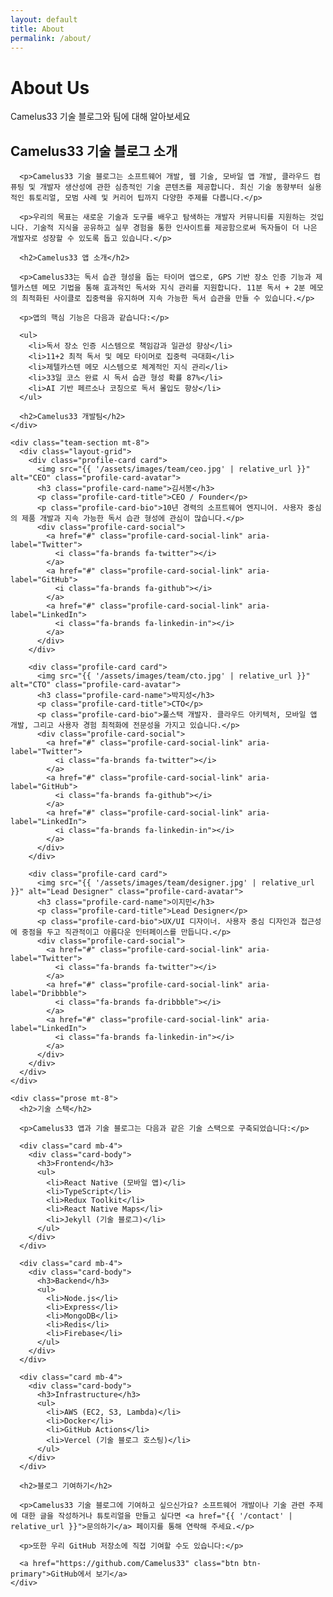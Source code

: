 ```yaml
---
layout: default
title: About
permalink: /about/
---
```


<div class="blog-header">
  <div class="container">
    <h1 class="blog-title">About Us</h1>
    <p class="blog-description">Camelus33 기술 블로그와 팀에 대해 알아보세요</p>
  </div>
</div>

<div class="container">
  <div class="content-container">
    <div class="prose">
      <h2>Camelus33 기술 블로그 소개</h2>
      
      <p>Camelus33 기술 블로그는 소프트웨어 개발, 웹 기술, 모바일 앱 개발, 클라우드 컴퓨팅 및 개발자 생산성에 관한 심층적인 기술 콘텐츠를 제공합니다. 최신 기술 동향부터 실용적인 튜토리얼, 모범 사례 및 커리어 팁까지 다양한 주제를 다룹니다.</p>
      
      <p>우리의 목표는 새로운 기술과 도구를 배우고 탐색하는 개발자 커뮤니티를 지원하는 것입니다. 기술적 지식을 공유하고 실무 경험을 통한 인사이트를 제공함으로써 독자들이 더 나은 개발자로 성장할 수 있도록 돕고 있습니다.</p>
      
      <h2>Camelus33 앱 소개</h2>
      
      <p>Camelus33는 독서 습관 형성을 돕는 타이머 앱으로, GPS 기반 장소 인증 기능과 제텔카스텐 메모 기법을 통해 효과적인 독서와 지식 관리를 지원합니다. 11분 독서 + 2분 메모의 최적화된 사이클로 집중력을 유지하며 지속 가능한 독서 습관을 만들 수 있습니다.</p>
      
      <p>앱의 핵심 기능은 다음과 같습니다:</p>
      
      <ul>
        <li>독서 장소 인증 시스템으로 책임감과 일관성 향상</li>
        <li>11+2 최적 독서 및 메모 타이머로 집중력 극대화</li>
        <li>제텔카스텐 메모 시스템으로 체계적인 지식 관리</li>
        <li>33일 코스 완료 시 독서 습관 형성 확률 87%</li>
        <li>AI 기반 페르소나 코칭으로 독서 몰입도 향상</li>
      </ul>
      
      <h2>Camelus33 개발팀</h2>
    </div>
    
    <div class="team-section mt-8">
      <div class="layout-grid">
        <div class="profile-card card">
          <img src="{{ '/assets/images/team/ceo.jpg' | relative_url }}" alt="CEO" class="profile-card-avatar">
          <h3 class="profile-card-name">김서봉</h3>
          <p class="profile-card-title">CEO / Founder</p>
          <p class="profile-card-bio">10년 경력의 소프트웨어 엔지니어. 사용자 중심의 제품 개발과 지속 가능한 독서 습관 형성에 관심이 많습니다.</p>
          <div class="profile-card-social">
            <a href="#" class="profile-card-social-link" aria-label="Twitter">
              <i class="fa-brands fa-twitter"></i>
            </a>
            <a href="#" class="profile-card-social-link" aria-label="GitHub">
              <i class="fa-brands fa-github"></i>
            </a>
            <a href="#" class="profile-card-social-link" aria-label="LinkedIn">
              <i class="fa-brands fa-linkedin-in"></i>
            </a>
          </div>
        </div>
        
        <div class="profile-card card">
          <img src="{{ '/assets/images/team/cto.jpg' | relative_url }}" alt="CTO" class="profile-card-avatar">
          <h3 class="profile-card-name">박지성</h3>
          <p class="profile-card-title">CTO</p>
          <p class="profile-card-bio">풀스택 개발자. 클라우드 아키텍처, 모바일 앱 개발, 그리고 사용자 경험 최적화에 전문성을 가지고 있습니다.</p>
          <div class="profile-card-social">
            <a href="#" class="profile-card-social-link" aria-label="Twitter">
              <i class="fa-brands fa-twitter"></i>
            </a>
            <a href="#" class="profile-card-social-link" aria-label="GitHub">
              <i class="fa-brands fa-github"></i>
            </a>
            <a href="#" class="profile-card-social-link" aria-label="LinkedIn">
              <i class="fa-brands fa-linkedin-in"></i>
            </a>
          </div>
        </div>
        
        <div class="profile-card card">
          <img src="{{ '/assets/images/team/designer.jpg' | relative_url }}" alt="Lead Designer" class="profile-card-avatar">
          <h3 class="profile-card-name">이지민</h3>
          <p class="profile-card-title">Lead Designer</p>
          <p class="profile-card-bio">UX/UI 디자이너. 사용자 중심 디자인과 접근성에 중점을 두고 직관적이고 아름다운 인터페이스를 만듭니다.</p>
          <div class="profile-card-social">
            <a href="#" class="profile-card-social-link" aria-label="Twitter">
              <i class="fa-brands fa-twitter"></i>
            </a>
            <a href="#" class="profile-card-social-link" aria-label="Dribbble">
              <i class="fa-brands fa-dribbble"></i>
            </a>
            <a href="#" class="profile-card-social-link" aria-label="LinkedIn">
              <i class="fa-brands fa-linkedin-in"></i>
            </a>
          </div>
        </div>
      </div>
    </div>
    
    <div class="prose mt-8">
      <h2>기술 스택</h2>
      
      <p>Camelus33 앱과 기술 블로그는 다음과 같은 기술 스택으로 구축되었습니다:</p>
      
      <div class="card mb-4">
        <div class="card-body">
          <h3>Frontend</h3>
          <ul>
            <li>React Native (모바일 앱)</li>
            <li>TypeScript</li>
            <li>Redux Toolkit</li>
            <li>React Native Maps</li>
            <li>Jekyll (기술 블로그)</li>
          </ul>
        </div>
      </div>
      
      <div class="card mb-4">
        <div class="card-body">
          <h3>Backend</h3>
          <ul>
            <li>Node.js</li>
            <li>Express</li>
            <li>MongoDB</li>
            <li>Redis</li>
            <li>Firebase</li>
          </ul>
        </div>
      </div>
      
      <div class="card mb-4">
        <div class="card-body">
          <h3>Infrastructure</h3>
          <ul>
            <li>AWS (EC2, S3, Lambda)</li>
            <li>Docker</li>
            <li>GitHub Actions</li>
            <li>Vercel (기술 블로그 호스팅)</li>
          </ul>
        </div>
      </div>
      
      <h2>블로그 기여하기</h2>
      
      <p>Camelus33 기술 블로그에 기여하고 싶으신가요? 소프트웨어 개발이나 기술 관련 주제에 대한 글을 작성하거나 튜토리얼을 만들고 싶다면 <a href="{{ '/contact' | relative_url }}">문의하기</a> 페이지를 통해 연락해 주세요.</p>
      
      <p>또한 우리 GitHub 저장소에 직접 기여할 수도 있습니다:</p>
      
      <a href="https://github.com/Camelus33" class="btn btn-primary">GitHub에서 보기</a>
    </div>
  </div>
</div> 